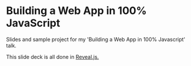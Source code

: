 Building a Web App in 100% JavaScript
===================

Slides and sample project for my 'Building a Web App in 100% Javascript' talk. 

This slide deck is all done in [Reveal.js.](README.md)